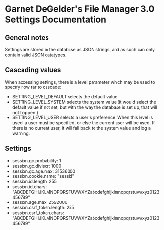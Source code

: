 Garnet DeGelder's File Manager 3.0 Settings Documentation
=========================================================

General notes
-----------------

Settings are stored in the database as JSON strings, and as such can only contain valid JSON datatypes.

Cascading values
----------------

When accessing settings, there is a level parameter which may be used to specify how far to cascade:
 - SETTING_LEVEL_DEFAULT selects the default value
 - SETTING_LEVEL_SYSTEM selects the system value (it would select the default value if not set, but with the way the database is set up, that will not happen.)
 - SETTING_LEVEL_USER selects a user's preference. When this level is used, a user must be specified, or else the current user will be used. If there is no current user, it will fall back to the system value and log a warning.

Settings
--------

 - session.gc.probability: 1
 - session.gc.divisor: 1000
 - session.gc.age.max: 31536000
 - session.cookie.name: "sessid"
 - session.id.length: 255
 - session.id.chars: "ABCDEFGHIJKLMNOPQRSTUVWXYZabcdefghijklmnopqrstuvwxyz0123456789"
 - session.age.max: 2592000
 - session.csrf_token.length: 255
 - session.csrf_token.chars: "ABCDEFGHIJKLMNOPQRSTUVWXYZabcdefghijklmnopqrstuvwxyz0123456789"
 